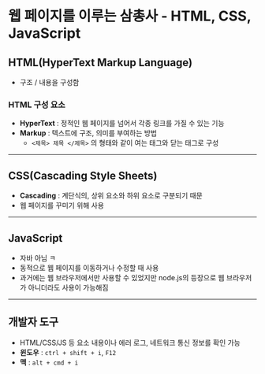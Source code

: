 # 웹 페이지를 이루는 삼총사 - HTML, CSS, JavaScript

## HTML(HyperText Markup Language)

- 구조 / 내용을 구성함

### HTML 구성 요소

- **HyperText** : 정적인 웹 페이지를 넘어서 각종 링크를 가질 수 있는 기능
- **Markup** : 텍스트에 구조, 의미를 부여하는 방법
  - `<제목> 제목 </제목>` 의 형태와 같이 여는 태그와 닫는 태그로 구성

---

## CSS(Cascading Style Sheets)

- **Cascading** : 계단식의, 상위 요소와 하위 요소로 구분되기 때문
- 웹 페이지를 꾸미기 위해 사용

---

## JavaScript

- 자바 아님 ㅋ
- 동적으로 웹 페이지를 이동하거나 수정할 때 사용
- 과거에는 웹 브라우저에서만 사용할 수 있었지만 node.js의 등장으로 웹 브라우저가 아니더라도 사용이 가능해짐

---

## 개발자 도구

- HTML/CSS/JS 등 요소 내용이나 에러 로그, 네트워크 통신 정보를 확인 가능
- **윈도우** : `ctrl + shift + i`, `F12`
- **맥** : `alt + cmd + i`
